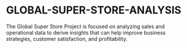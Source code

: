 # GLOBAL-SUPER-STORE-ANALYSIS
The Global Super Store Project is focused on analyzing sales and operational data to derive insights that can help improve business strategies, customer satisfaction, and profitability.
